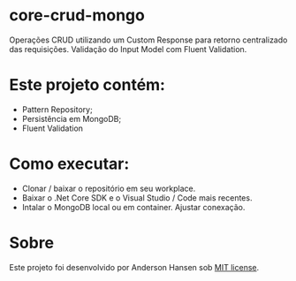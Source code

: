 # core-crud-mongo
Operações CRUD utilizando um Custom Response para retorno centralizado das requisições. Validação do Input Model com Fluent Validation.

# Este projeto contém:
- Pattern Repository;
- Persistência em MongoDB;
- Fluent Validation

# Como executar:
- Clonar / baixar o repositório em seu workplace.
- Baixar o .Net Core SDK e o Visual Studio / Code mais recentes.
- Intalar o MongoDB local ou em container. Ajustar conexação.

# Sobre
Este projeto foi desenvolvido por Anderson Hansen sob [MIT license](LICENSE).
